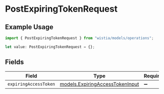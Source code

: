 # PostExpiringTokenRequest

## Example Usage

```typescript
import { PostExpiringTokenRequest } from "wistia/models/operations";

let value: PostExpiringTokenRequest = {};
```

## Fields

| Field                                                                       | Type                                                                        | Required                                                                    | Description                                                                 |
| --------------------------------------------------------------------------- | --------------------------------------------------------------------------- | --------------------------------------------------------------------------- | --------------------------------------------------------------------------- |
| `expiringAccessToken`                                                       | [models.ExpiringAccessTokenInput](../../models/expiringaccesstokeninput.md) | :heavy_minus_sign:                                                          | N/A                                                                         |